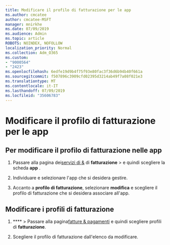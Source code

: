 ```yaml
---
title: Modificare il profilo di fatturazione per le app
ms.author: cmcatee
author: cmcatee-MSFT
manager: mnirkhe
ms.date: 07/09/2019
ms.audience: Admin
ms.topic: article
ROBOTS: NOINDEX, NOFOLLOW
localization_priority: Normal
ms.collection: Adm_O365
ms.custom:
- "9000564"
- "2423"
ms.openlocfilehash: 6edfe19d9b4f75f93e80fac3f36d6b94b40f661a
ms.sourcegitcommit: f507896c3909cfd02395d3214ab49f7a08f021e3
ms.translationtype: MT
ms.contentlocale: it-IT
ms.lasthandoff: 07/09/2019
ms.locfileid: "35606783"
---
```

# <a name="edit-billing-profile-for-apps"></a>Modificare il profilo di fatturazione per le app

## <a name="to-change-the-billing-profile-on-apps"></a>Per modificare il profilo di fatturazione nelle app

1. Passare alla pagina dei[servizi di &](https://go.microsoft.com/fwlink/p/?linkid=842054) di **fatturazione** > e quindi scegliere la scheda **app** .

2. Individuare e selezionare l'app che si desidera gestire.  

3. Accanto a **profilo di fatturazione**, selezionare **modifica** e scegliere il profilo di fatturazione che si desidera associare all'app.

## <a name="edit-billing-profiles"></a>Modificare i profili di fatturazione

1. **** > Passare alla pagina[fatture & pagamenti](https://go.microsoft.com/fwlink/p/?linkid=848039) e quindi scegliere profili di **fatturazione**.

2. Scegliere il profilo di fatturazione dall'elenco da modificare.